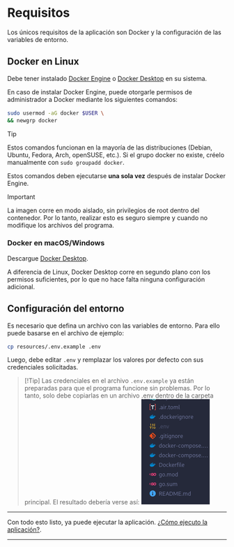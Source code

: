 # Requisitos

Los únicos requisitos de la aplicación son Docker y la configuración de las variables de entorno.

## Docker en Linux

Debe tener instalado [Docker Engine](https://docs.docker.com/engine/install/) o [Docker Desktop](https://www.docker.com/products/docker-desktop/) en su sistema.

En caso de instalar Docker Engine, puede otorgarle permisos de administrador a Docker mediante los siguientes comandos:

```sh
sudo usermod -aG docker $USER \
&& newgrp docker
```

> [!TIP]
> Estos comandos funcionan en la mayoría de las distribuciones (Debian, Ubuntu, Fedora, Arch, openSUSE, etc.). Si el grupo docker no existe, créelo manualmente con `sudo groupadd docker`.

Estos comandos deben ejecutarse **una sola vez** después de instalar Docker Engine.

> [!IMPORTANT]
> La imagen corre en modo aislado, sin privilegios de root dentro del contenedor. Por lo tanto, realizar esto es seguro siempre y cuando no modifique los archivos del programa.

### Docker en macOS/Windows

Descargue [Docker Desktop](https://www.docker.com/products/docker-desktop/).

A diferencia de Linux, Docker Desktop corre en segundo plano con los permisos suficientes, por lo que no hace falta ninguna configuración adicional.

## Configuración del entorno

Es necesario que defina un archivo con las variables de entorno. Para ello puede basarse en el archivo de ejemplo:

```bash
cp resources/.env.example .env
```

Luego, debe editar `.env` y remplazar los valores por defecto con sus credenciales solicitadas.

> [!Tip] Las credenciales en el archivo `.env.example` ya están preparadas para que el programa funcione sin problemas. Por lo tanto, solo debe copiarlas en un archivo .env dentro de la carpeta principal. El resultado debería verse así: ![Ubicación de .env](images/env.png)

---

Con todo esto listo, ya puede ejecutar la aplicación. [¿Cómo ejecuto la aplicación?](ejecución.md).

---
